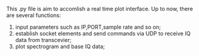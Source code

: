 This .py file is aim to accomlish a real time plot interface. Up to now, there are several functions:
1. input parameters such as IP,PORT,sample rate and so on;
2. establish socket elements and send commands via UDP to receive IQ data from transcevier;
3. plot spectrogram and base IQ data; 
